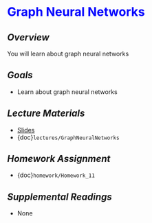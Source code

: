 # <span style="color: blue;"><b>Graph Neural Networks</b></span>

## *Overview*
You will learn about graph neural networks

## *Goals*
* Learn about graph neural networks

## *Lecture Materials*
* [Slides](https://docs.google.com/presentation/d/1fxZdnCU_8pWocQbjMQ5HUOSUL3MgbCyg3xFWxfeNaeY/edit?usp=sharing)
* {doc}`lectures/GraphNeuralNetworks`

## *Homework Assignment*
* {doc}`homework/Homework_11`

## *Supplemental Readings*
* None
